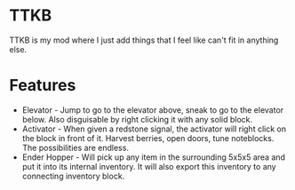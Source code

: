# TTKB
TTKB is my mod where I just add things that I feel like can't fit in anything else.

# Features
* Elevator - Jump to go to the elevator above, sneak to go to the elevator below. Also disguisable by right clicking it with any solid block.
* Activator - When given a redstone signal, the activator will right click on the block in front of it. Harvest berries, open doors, tune noteblocks. The possibilities are endless.
* Ender Hopper - Will pick up any item in the surrounding 5x5x5 area and put it into its internal inventory. It will also export this inventory to any connecting inventory block.